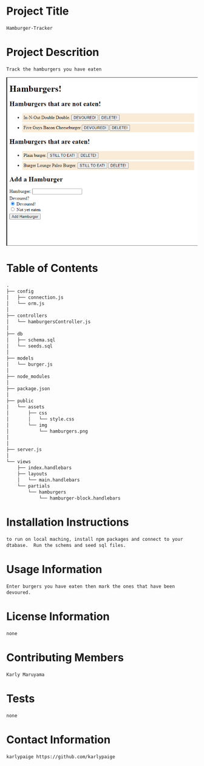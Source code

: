# Project Title      
    Hamburger-Tracker

# Project Descrition      
    Track the hamburgers you have eaten

![Hamburger Tracker image](./assets/EatDaBurger.png)

# Table of Contents      
```
.
├── config
│   ├── connection.js
│   └── orm.js
│ 
├── controllers
│   └── hamburgersController.js
│
├── db
│   ├── schema.sql
│   └── seeds.sql
│
├── models
│   └── burger.js
│ 
├── node_modules
│ 
├── package.json
│
├── public
│   └── assets
│       ├── css
│       │   └── style.css
│       └── img
│           └── hamburgers.png
│   
│
├── server.js
│
└── views
    ├── index.handlebars
    ├── layouts
    │   └── main.handlebars
    └── partials
        └── hamburgers
            └── hamburger-block.handlebars
```

# Installation Instructions      
    to run on local maching, install npm packages and connect to your dtabase.  Run the schems and seed sql files.

# Usage Information      
    Enter burgers you have eaten then mark the ones that have been devoured.

# License Information      
    none

# Contributing Members      
    Karly Maruyama

# Tests      
    none

# Contact Information      
    karlypaige https://github.com/karlypaige
